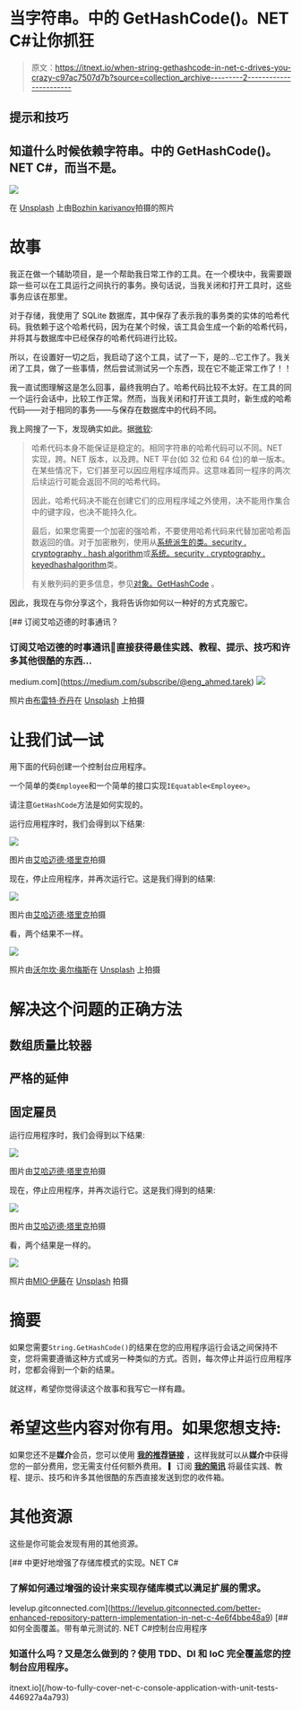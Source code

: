 # 当字符串。中的 GetHashCode()。NET C#让你抓狂

> 原文：<https://itnext.io/when-string-gethashcode-in-net-c-drives-you-crazy-c97ac7507d7b?source=collection_archive---------2----------------------->

## 提示和技巧

## 知道什么时候依赖字符串。中的 GetHashCode()。NET C#，而当不是。

![](img/728c2c7a315c3b1e073645db56263a1e.png)

在 [Unsplash](https://unsplash.com/?utm_source=unsplash&utm_medium=referral&utm_content=creditCopyText) 上由[Bozhin karivanov](https://unsplash.com/@bkaraivanov?utm_source=unsplash&utm_medium=referral&utm_content=creditCopyText)拍摄的照片

# 故事

我正在做一个辅助项目，是一个帮助我日常工作的工具。在一个模块中，我需要跟踪一些可以在工具运行之间执行的事务。换句话说，当我关闭和打开工具时，这些事务应该在那里。

对于存储，我使用了 SQLite 数据库，其中保存了表示我的事务类的实体的哈希代码。我依赖于这个哈希代码，因为在某个时候，该工具会生成一个新的哈希代码，并将其与数据库中已经保存的哈希代码进行比较。

所以，在设置好一切之后，我启动了这个工具，试了一下，是的…它工作了。我关闭了工具，做了一些事情，然后尝试测试另一个东西，现在它不能正常工作了！！

我一直试图理解这是怎么回事，最终我明白了。哈希代码比较不太好。在工具的同一个运行会话中，比较工作正常。然而，当我关闭和打开该工具时，新生成的哈希代码——对于相同的事务——与保存在数据库中的代码不同。

我上网搜了一下，发现确实如此。据[微软](https://docs.microsoft.com/en-us/dotnet/api/system.string.gethashcode?view=net-6.0):

> 哈希代码本身不能保证是稳定的。相同字符串的哈希代码可以不同。NET 实现，跨。NET 版本，以及跨。NET 平台(如 32 位和 64 位)的单一版本。在某些情况下，它们甚至可以因应用程序域而异。这意味着同一程序的两次后续运行可能会返回不同的哈希代码。
> 
> 因此，哈希代码决不能在创建它们的应用程序域之外使用，决不能用作集合中的键字段，也决不能持久化。
> 
> 最后，如果您需要一个加密的强哈希，不要使用哈希代码来代替加密哈希函数返回的值。对于加密散列，使用从[系统派生的类。security . cryptography . hash algorithm](https://docs.microsoft.com/en-us/dotnet/api/system.security.cryptography.hashalgorithm?view=net-6.0)或[系统。security . cryptography . keyedhashalgorithm](https://docs.microsoft.com/en-us/dotnet/api/system.security.cryptography.keyedhashalgorithm?view=net-6.0)类。
> 
> 有关散列码的更多信息，参见[对象。GetHashCode](https://docs.microsoft.com/en-us/dotnet/api/system.object.gethashcode?view=net-6.0) 。

因此，我现在与你分享这个，我将告诉你如何以一种好的方式克服它。

[](https://medium.com/subscribe/@eng_ahmed.tarek) [## 订阅艾哈迈德的时事通讯？

### 订阅艾哈迈德的时事通讯📰直接获得最佳实践、教程、提示、技巧和许多其他很酷的东西…

medium.com](https://medium.com/subscribe/@eng_ahmed.tarek) ![](img/b5776995406efeaf8e011a34569acad6.png)

照片由[布雷特·乔丹](https://unsplash.com/@brett_jordan?utm_source=unsplash&utm_medium=referral&utm_content=creditCopyText)在 [Unsplash](https://unsplash.com/?utm_source=unsplash&utm_medium=referral&utm_content=creditCopyText) 上拍摄

# 让我们试一试

用下面的代码创建一个控制台应用程序。

一个简单的类`Employee`和一个简单的接口实现`IEquatable<Employee>`。

请注意`GetHashCode`方法是如何实现的。

运行应用程序时，我们会得到以下结果:

![](img/0d1194c80cb31006118d841c4f6acfc5.png)

图片由[艾哈迈德·塔里克](https://medium.com/@eng_ahmed.tarek)拍摄

现在，停止应用程序，并再次运行它。这是我们得到的结果:

![](img/bab09fe69f7f0e003e102f7cd11a6a02.png)

图片由[艾哈迈德·塔里克](https://medium.com/@eng_ahmed.tarek)拍摄

看，两个结果不一样。

![](img/f3d79bf02868e5233324a3fa5b753638.png)

照片由[沃尔坎·奥尔梅斯](https://unsplash.com/@volkanolmez?utm_source=unsplash&utm_medium=referral&utm_content=creditCopyText)在 [Unsplash](https://unsplash.com/?utm_source=unsplash&utm_medium=referral&utm_content=creditCopyText) 上拍摄

# 解决这个问题的正确方法

## 数组质量比较器

## 严格的延伸

## 固定雇员

运行应用程序时，我们会得到以下结果:

![](img/ef7c98feff34cb9e3314105abb8804cc.png)

图片由[艾哈迈德·塔里克](https://medium.com/@eng_ahmed.tarek)拍摄

现在，停止应用程序，并再次运行它。这是我们得到的结果:

![](img/ef7c98feff34cb9e3314105abb8804cc.png)

图片由[艾哈迈德·塔里克](https://medium.com/@eng_ahmed.tarek)拍摄

看，两个结果是一样的。

![](img/6f0e20c9d5f07bf125c15d5ddf2efcd7.png)

照片由[MIO·伊藤](https://unsplash.com/@mioitophotography?utm_source=unsplash&utm_medium=referral&utm_content=creditCopyText)在 [Unsplash](https://unsplash.com/?utm_source=unsplash&utm_medium=referral&utm_content=creditCopyText) 拍摄

# 摘要

如果您需要`String.GetHashCode()`的结果在您的应用程序运行会话之间保持不变，您将需要遵循这种方式或另一种类似的方式。否则，每次停止并运行应用程序时，您都会得到一个新的结果。

就这样，希望你觉得读这个故事和我写它一样有趣。

# 希望这些内容对你有用。如果您想支持:

如果您还不是**媒介**会员，您可以使用 [**我的推荐链接**](https://medium.com/@eng_ahmed.tarek/membership) ，这样我就可以从**媒介**中获得您的一部分费用，您无需支付任何额外费用。
▎订阅 [**我的简讯**](https://medium.com/subscribe/@eng_ahmed.tarek) 将最佳实践、教程、提示、技巧和许多其他很酷的东西直接发送到您的收件箱。

# 其他资源

这些是你可能会发现有用的其他资源。

[](https://levelup.gitconnected.com/better-enhanced-repository-pattern-implementation-in-net-c-4e6f4bbe48a9) [## 中更好地增强了存储库模式的实现。NET C#

### 了解如何通过增强的设计来实现存储库模式以满足扩展的需求。

levelup.gitconnected.com](https://levelup.gitconnected.com/better-enhanced-repository-pattern-implementation-in-net-c-4e6f4bbe48a9) [](/how-to-fully-cover-net-c-console-application-with-unit-tests-446927a4a793) [## 如何全面覆盖。带有单元测试的. NET C#控制台应用程序

### 知道什么吗？又是怎么做到的？使用 TDD、DI 和 IoC 完全覆盖您的控制台应用程序。

itnext.io](/how-to-fully-cover-net-c-console-application-with-unit-tests-446927a4a793)